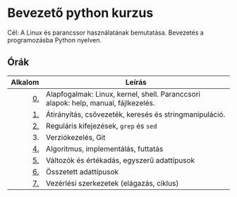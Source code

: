 # Bevezető python kurzus

Cél: A Linux és parancssor használatának bemutatása. Bevezetés a programozásba Python nyelven.

## Órák

| Alkalom | Leírás |
|--------:|--------|
| [0.](https://github.com/mittelholcz/linuxandpython2020/blob/master/00.intro/)   | Alapfogalmak: Linux, kernel, shell. Paranccsori alapok: help, manual, fájlkezelés. |
| [1.](https://github.com/mittelholcz/linuxandpython2020/blob/master/01.shell/)   | Átirányítás, csővezeték, keresés és stringmanipuláció. |
| [2.](https://github.com/mittelholcz/linuxandpython2020/blob/master/02.regex/)   | Reguláris kifejezések, `grep` és `sed` |
| 3. | Verziókezelés, Git |
| [4.](https://github.com/mittelholcz/linuxandpython2020/blob/master/04.prog/)    | Algoritmus, implementálás, futtatás |
| [5.](https://github.com/mittelholcz/linuxandpython2020/blob/master/05.types/)   | Változók és értékadás, egyszerű adattípusok |
| [6.](https://github.com/mittelholcz/linuxandpython2020/blob/master/06.comp/)    | Összetett adattípusok |
| [7.](https://github.com/mittelholcz/linuxandpython2020/blob/master/07.ctrl/)    | Vezérlési szerkezetek (elágazás, ciklus) |
